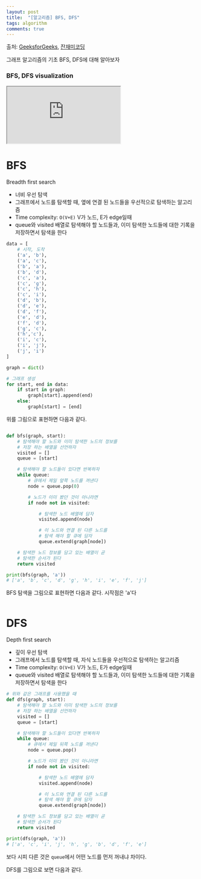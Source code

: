 ```yaml
---
layout: post
title:  "[알고리즘] BFS, DFS"
tags: algorithm
comments: true
---
```

출처: [GeeksforGeeks](https://www.geeksforgeeks.org/), [잔재미코딩](https://www.fun-coding.org/Chapter18-bfs-live.html)

그래프 알고리즘의 기초 BFS, DFS에 대해 알아보자

### BFS, DFS visualization
<!-- 16:9 aspect ratio -->
<div class="responsive-embed responsive-embed-16by9">
  <iframe class="responsive-embed-item" src="https://www.youtube-nocookie.com/embed/zaBhtODEL0w"></iframe>
</div>

# BFS
Breadth first search
- 너비 우선 탐색
- 그래프에서 노드를 탐색할 때, 옆에 연결 된 노드들을 우선적으로 탐색하는 알고리즘
- Time complexity: `O(V+E)` V가 노드, E가 edge일때
- queue와 visited 배열로 탐색해야 할 노드들과, 이미 탐색한 노드들에 대한 기록을 저장하면서 탐색을 한다

```python
data = [
    # 시작, 도착
    ('a', 'b'),
    ('a', 'c'),
    ('b', 'a'),
    ('b', 'd'),
    ('c', 'a'),
    ('c', 'g'),
    ('c', 'h'),
    ('c', 'i'),
    ('d', 'b'),
    ('d', 'e'),
    ('d', 'f'),
    ('e', 'd'),
    ('f', 'd'),
    ('g', 'c'),
    ('h','c'),
    ('i', 'c'),
    ('i', 'j'),
    ('j', 'i')
]

graph = dict()

# 그래프 생성
for start, end in data:
    if start in graph:
        graph[start].append(end)
    else:
        graph[start] = [end]
```

위를 그림으로 표현하면 다음과 같다.

<img src="{{ site.baseurl}}/images/bfs1.png" class="align-center" alt=""/>

```python
def bfs(graph, start):
    # 탐색해야 할 노드와 이미 탐색한 노드의 정보를
    # 저장 하는 배열을 선언하자
    visited = []
    queue = [start]

    # 탐색해야 할 노드들이 있다면 반복하자
    while queue:
        # 큐에서 제일 앞쪽 노드를 꺼낸다 
        node = queue.pop(0)

        # 노드가 이미 봤던 것이 아니라면
        if node not in visited:

            # 탐색한 노드 배열에 담자
            visited.append(node)

            # 이 노드와 연결 된 다른 노드를
            # 탐색 해야 할 큐에 담자
            queue.extend(graph[node])

    # 탐색한 노드 정보를 담고 있는 배열이 곧
    # 탐색한 순서가 된다
    return visited

print(bfs(graph, 'a'))
# ['a', 'b', 'c', 'd', 'g', 'h', 'i', 'e', 'f', 'j']
```

BFS 탐색을 그림으로 표현하면 다음과 같다. 시작점은 'a'다

<img src="{{ site.baseurl}}/images/bfs2.png" class="align-center" alt=""/>

# DFS
Depth first search
- 깊이 우선 탐색
- 그래프에서 노드를 탐색할 때, 자식 노드들을 우선적으로 탐색하는 알고리즘
- Time complexity: `O(V+E)` V가 노드, E가 edge일때
- queue와 visited 배열로 탐색해야 할 노드들과, 이미 탐색한 노드들에 대한 기록을 저장하면서 탐색을 한다

```python
# 위와 같은 그래프를 사용했을 때
def dfs(graph, start):
    # 탐색해야 할 노드와 이미 탐색한 노드의 정보를
    # 저장 하는 배열을 선언하자
    visited = []
    queue = [start]

    # 탐색해야 할 노드들이 있다면 반복하자
    while queue:
        # 큐에서 제일 뒤쪽 노드를 꺼낸다 
        node = queue.pop()

        # 노드가 이미 봤던 것이 아니라면
        if node not in visited:

            # 탐색한 노드 배열에 담자
            visited.append(node)

            # 이 노드와 연결 된 다른 노드를
            # 탐색 해야 할 큐에 담자
            queue.extend(graph[node])

    # 탐색한 노드 정보를 담고 있는 배열이 곧
    # 탐색한 순서가 된다
    return visited

print(dfs(graph, 'a'))
# ['a', 'c', 'i', 'j', 'h', 'g', 'b', 'd', 'f', 'e']
```

보다 시피 다른 것은 `queue`에서 어떤 노드를 먼저 꺼내냐 차이다.

DFS를 그림으로 보면 다음과 같다.

<img src="{{ site.baseurl}}/images/dfs1.png" class="align-center" alt=""/>